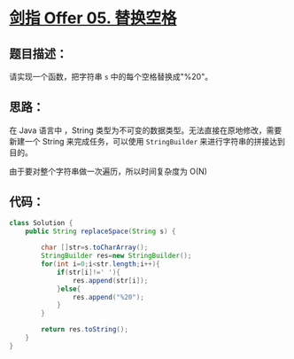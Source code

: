 # [剑指 Offer 05. 替换空格](https://leetcode-cn.com/problems/ti-huan-kong-ge-lcof/)

## 题目描述：

请实现一个函数，把字符串 `s` 中的每个空格替换成"%20"。

## 思路：

在 Java 语言中 ，String 类型为不可变的数据类型。无法直接在原地修改，需要新建一个 String 来完成任务，可以使用 `StringBuilder` 来进行字符串的拼接达到目的。

由于要对整个字符串做一次遍历，所以时间复杂度为 O(N) 

## 代码：

```Java
class Solution {
    public String replaceSpace(String s) {
        
        char []str=s.toCharArray();
        StringBuilder res=new StringBuilder();
        for(int i=0;i<str.length;i++){
            if(str[i]!=' '){
                res.append(str[i]);
            }else{
                res.append("%20");
            }
        }

        return res.toString();
    }
}
```

